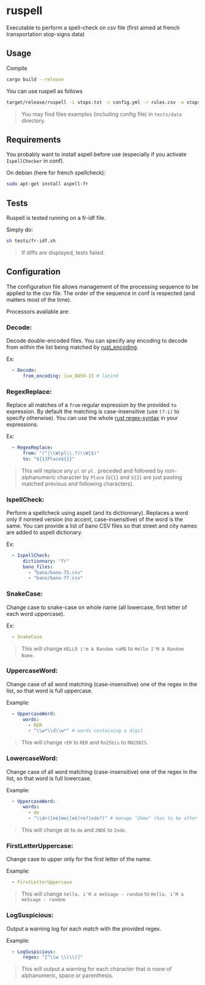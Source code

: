# ruspell

Executable to perform a spell-check on csv file
(first aimed at french transportation stop-signs data)


## Usage

Compile
```bash
cargo build --release
```

You can use ruspell as follows
```bash
target/release/ruspell -i stops.txt -c config.yml -r rules.csv -o stops_out.txt
```
> You may find files examples (including config file) in `tests/data` directory.


## Requirements

You probably want to install aspell before use
(especially if you activate `IspellChecker` in conf).

On debian (here for french spellcheck):
```bash
sudo apt-get install aspell-fr
```


## Tests

Ruspell is tested running on a fr-idf file.

Simply do:
```bash
sh tests/fr-idf.sh
```
> If diffs are displayed, tests failed.


## Configuration

The configuration file allows management of the processing sequence to be applied to the csv file.
The order of the sequence in conf is respected (and matters most of the time).

Processors available are:

### Decode:
Decode double-encoded files.
You can specify any encoding to decode from within the list being matched by
[rust_encoding](https://github.com/lifthrasiir/rust-encoding/blob/master/src/label.rs).

Ex:
```yaml
  - Decode:
      from_encoding: iso_8859-15 # latin9
```


### RegexReplace:
Replace all matches of a `from` regular expression by the provided `to` expression.
By default the matching is case-insensitive (use `(?-i)` to specify otherwise).
You can use the whole [rust regex-syntax](https://doc.rust-lang.org/regex/regex/index.html#syntax)
in your expressions.

Ex:
```yaml
  - RegexReplace:
      from: "(^|\\W)pl\\.?(\\W|$)"
      to: "${1}Place${2}"
```
> This will replace any `pl` or `pl.` preceded and followed by non-alphanumeric character
> by `Place` (`${1}` and `${2}` are just pasting matched previous and following characters).


### IspellCheck:
Perform a spellcheck using aspell (and its dictionnary).
Replaces a word only if normed version (no accent, case-insensitive) of the word is the same.
You can provide a list of bano CSV files so that
street and city names are added to aspell dictionary.

Ex:
```yaml
  - IspellCheck:
      dictionnary: "fr"
      bano_files:
        - "bano/bano-75.csv"
        - "bano/bano-77.csv"
```


### SnakeCase:
Change case to snake-case on whole name (all lowercase, first letter of each word uppercase).

Ex:
```yaml
  - SnakeCase
```
> This will change `HELLO i'm A Random naME` to `Hello I'M A Random Name`.


### UppercaseWord:
Change case of all word matching (case-insensitive) one of the regex in the list,
so that word is full uppercase.

Example:
```yaml
  - UppercaseWord:
      words:
        - RER
        - "\\w*\\d\\w*" # words containing a digit
```
> This will change `rER` to `RER` and `Rn25bis` to `RN25BIS`.


### LowercaseWord:
Change case of all word matching (case-insensitive) one of the regex in the list,
so that word is full lowercase.

Example:
```yaml
  - UppercaseWord:
      words:
        - de
        - "\\d+([eè]me|[eè]re?|nde?)" # manage "2ème" (has to be after uppercase management)
```
> This will change `dE` to `de` and `2NDE` to `2nde`.


### FirstLetterUppercase:
Change case to upper only for the first letter of the name.

Example:
```yaml
  - FirstLetterUppercase
```
> This will change `hello. i'M a meSsage - random` to `Hello. i'M a meSsage - random`


### LogSuspicious:
Output a warning log for each match with the provided regex.

Example:
```yaml
  - LogSuspicious:
      regex: "[^\\w \\(\\)]"
```
> This will output a warning for each character that
> is none of alphanumeric, space or parenthesis.
